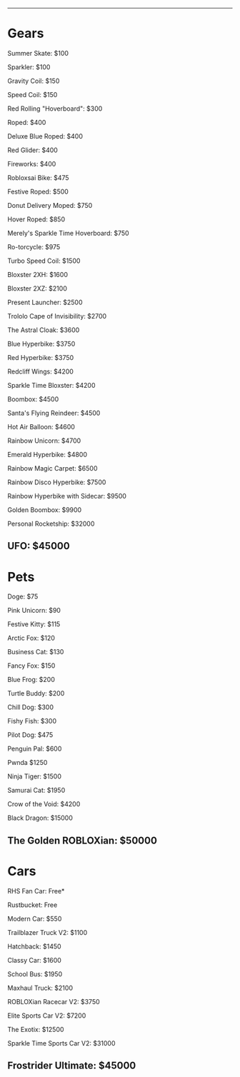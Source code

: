 -------------------------
# Gears

Summer Skate: $100

Sparkler: $100

Gravity Coil: $150

Speed Coil: $150

Red Rolling "Hoverboard": $300

Roped: $400

Deluxe Blue Roped: $400

Red Glider: $400

Fireworks: $400

Robloxsai Bike: $475

Festive Roped: $500

Donut Delivery Moped: $750

Hover Roped: $850

Merely's Sparkle Time Hoverboard: $750

Ro-torcycle: $975

Turbo Speed Coil: $1500

Bloxster 2XH: $1600

Bloxster 2XZ: $2100

Present Launcher: $2500

Trololo Cape of Invisibility: $2700

The Astral Cloak: $3600

Blue Hyperbike: $3750

Red Hyperbike: $3750

Redcliff Wings: $4200

Sparkle Time Bloxster: $4200

Boombox: $4500

Santa's Flying Reindeer: $4500

Hot Air Balloon: $4600

Rainbow Unicorn: $4700

Emerald Hyperbike: $4800

Rainbow Magic Carpet: $6500

Rainbow Disco Hyperbike: $7500

Rainbow Hyperbike with Sidecar: $9500

Golden Boombox: $9900

Personal Rocketship: $32000

UFO: $45000
-------------------------
# Pets

Doge: $75

Pink Unicorn: $90

Festive Kitty: $115

Arctic Fox: $120

Business Cat: $130

Fancy Fox: $150

Blue Frog: $200

Turtle Buddy: $200

Chill Dog: $300

Fishy Fish: $300

Pilot Dog: $475

Penguin Pal: $600

Pwnda $1250

Ninja Tiger: $1500

Samurai Cat: $1950

Crow of the Void: $4200

Black Dragon: $15000

The Golden ROBLOXian: $50000
-------------------------
# Cars

RHS Fan Car: Free*

Rustbucket: Free

Modern Car: $550

Trailblazer Truck V2: $1100

Hatchback: $1450

Classy Car: $1600

School Bus: $1950

Maxhaul Truck: $2100

ROBLOXian Racecar V2: $3750

Elite Sports Car V2: $7200

The Exotix: $12500

Sparkle Time Sports Car V2: $31000

Frostrider Ultimate: $45000
-------------------------
